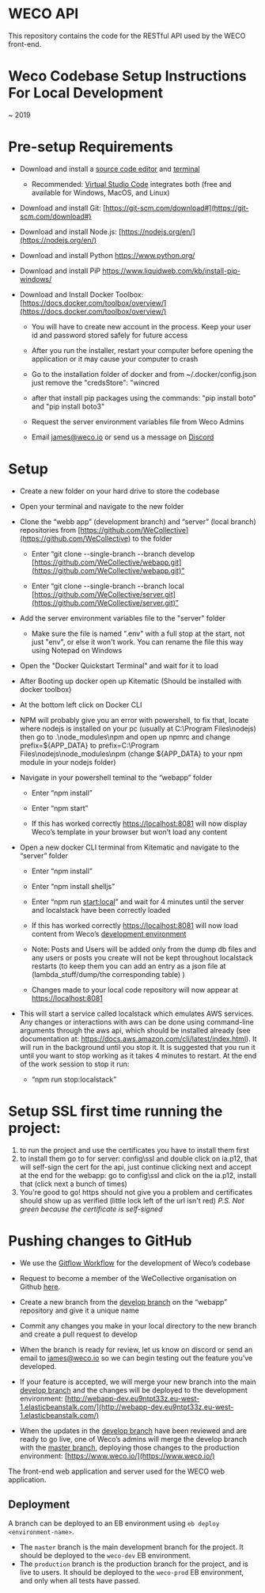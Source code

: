 # WECO API

This repository contains the code for the RESTful API used by the WECO front-end.


# **Weco Codebase Setup Instructions For Local Development**
~ 2019

# Pre-setup Requirements

-   Download and install a [source code editor](https://en.wikipedia.org/wiki/Source_code_editor) and [terminal](https://www.quora.com/In-coding-terms-what-is-a-terminal-and-what-is-it-used-for)
    

	-   Recommended: [Virtual Studio Code](https://code.visualstudio.com/) integrates both (free and available for Windows, MacOS, and Linux)
    

-   Download and install Git: [](https://git-scm.com/download) [https://git-scm.com/download#](https://git-scm.com/download#)
    
-   Download and install Node.js: [https://nodejs.org/en/](https://nodejs.org/en/)

-   Download and install Python https://www.python.org/

-   Download and install PiP https://www.liquidweb.com/kb/install-pip-windows/
    
-   Download and Install Docker Toolbox: [https://docs.docker.com/toolbox/overview/](https://docs.docker.com/toolbox/overview/)
    
	-   You will have to create new account in the process. Keep your user id and password stored safely for future access
	
	-   After you run the installer, restart your computer before opening the application or it may cause your computer to crash
	
	-   Go to the installation folder of docker and from ~/.docker/config.json just remove the "credsStore": "wincred
	
	-   after that install pip packages using the commands:
			"pip install boto" and
			"pip install boto3"
	
	-   Request the server environment variables file from Weco Admins
    
	-   Email james@weco.io or send us a message on [Discord](https://discord.gg/n4xqXj7)    

# Setup

-   Create a new folder on your hard drive to store the codebase
    
-   Open your terminal and navigate to the new folder
    
-   Clone the “webb app” (development branch) and “server” (local branch) repositories from [https://github.com/WeCollective](https://github.com/WeCollective) to the folder

	-   Enter “git clone --single-branch --branch develop [https://github.com/WeCollective/webapp.git](https://github.com/WeCollective/webapp.git)”
    
	-   Enter “git clone --single-branch --branch local [https://github.com/WeCollective/server.git](https://github.com/WeCollective/server.git)”

-   Add the server environment variables file to the "server" folder

	-   Make sure the file is named ".env" with a full stop at the start, not just "env", or else it won't work. You can rename the file this way using Notepad on Windows
	
-   Open the "Docker Quickstart Terminal" and wait for it to load

-   After Booting up docker open up Kitematic (Should be installed with docker toolbox)

-   At the bottom left click on Docker CLI

-   NPM will probably give you an error with powershell, to fix that, locate where nodejs is installed on your pc (usually at C:\Program Files\nodejs) then go to .\node_modules\npm and open up npmrc and change prefix=${APP_DATA} to prefix=C:\Program Files\nodejs\node_modules\npm    (change ${APP_DATA} to your npm module in your nodejs folder)

-   Navigate in your powershell teminal to the “webapp” folder 

	-   Enter “npm install”
    
	-   Enter “npm start”
    
	-   If this has worked correctly [https://localhost:8081](https://localhost:8081/) will now display Weco’s template in your browser but won’t load any content

-   Open a new docker CLI terminal from Kitematic and navigate to the “server” folder

	-   Enter “npm install”

	-   Enter “npm install shelljs”
    
	-   Enter “npm run [start:local](https://github.com/WeCollective/server/blob/master/package.json#L15)” and wait for 4 minutes until the server and localstack have been correctly loaded
    
	-   If this has worked correctly [https://localhost:8081](https://localhost:8081/) will now load content from Weco’s [development environment](https://en.wikipedia.org/wiki/Deployment_environment#Development)

	-   Note: Posts and Users will be added only from the dump db files and any users or posts you create will not be kept throughout localstack restarts (to keep them you can add an entry as a json file at (lambda_stuff/dump/the corresponding table) )
    
	-   Changes made to your local code repository will now appear at [](https://localhost:8081/) [https://localhost:8081](https://localhost:8081)

-   This will start a service called localstack which emulates AWS services. Any changes or interactions with aws can be done using command-line arguments through the aws api, which should be installed already (see documentation at: https://docs.aws.amazon.com/cli/latest/index.html). It will run in the background until you stop it. It is suggested that you run it until you want to stop working as it takes 4 minutes to restart. At the end of the work session to stop it run:

	-   “npm run stop:localstack”
    
# Setup SSL first time running the project:

1. to run the project and use the certificates you have to install them first
2. to install them go to
	for server: config\ssl and double click on ia.p12, that will self-sign the cert for the api, just continue clicking next and accept at the end
	for the webapp: go to config\ssl and click on the ia.p12, install that (click next a bunch of times)
3. You're good to go! https should not give you a problem and certificates should show up as verified (little lock left of the url isn't red)
_P.S. Not green because the certificate is self-signed_


# Pushing changes to GitHub

-   We use the [Gitflow Workflow](https://www.atlassian.com/git/tutorials/comparing-workflows/gitflow-workflow) for the development of Weco’s codebase
    
-   Request to become a member of the WeCollective organisation on Github [here](https://github.com/orgs/WeCollective/people).
    
-   Create a new branch from the [develop branch](https://github.com/WeCollective/webapp/tree/develop) on the “webapp” repository and give it a unique name
    
-   Commit any changes you make in your local directory to the new branch and create a pull request to develop
    
-   When the branch is ready for review, let us know on discord or send an email to [james@weco.io](mailto:james@weco.io) so we can begin testing  out the feature you’ve developed.
    
-   If your feature is accepted, we will merge your new branch into the main [develop branch](https://github.com/WeCollective/webapp/tree/develop) and the changes will be deployed to the development environment: [http://webapp-dev.eu9ntpt33z.eu-west-1.elasticbeanstalk.com/](http://webapp-dev.eu9ntpt33z.eu-west-1.elasticbeanstalk.com/)
    
-   When the updates in the [develop branch](https://github.com/WeCollective/webapp/tree/develop) have been reviewed and are ready to go live, one of Weco’s admins will merge the develop branch with the [master branch](https://github.com/WeCollective/webapp), deploying those changes to the production environment: [https://www.weco.io/](https://www.weco.io/)

The front-end web application and server used for the WECO web application.

## Deployment
A branch can be deployed to an EB environment using `eb deploy <environment-name>`.

- The `master` branch is the main development branch for the project. It should be deployed to the `weco-dev` EB environment.
- The `production` branch is the production branch for the project, and is live to users. It should be deployed to the `weco-prod` EB environment, and only when all tests have passed.
